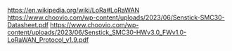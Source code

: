 https://en.wikipedia.org/wiki/LoRa#LoRaWAN
https://www.choovio.com/wp-content/uploads/2023/06/Senstick-SMC30-Datasheet.pdf
https://www.choovio.com/wp-content/uploads/2023/06/Senstick_SMC30-HWv3.0_FWv1.0-LoRaWAN_Protocol_v1.9.pdf
